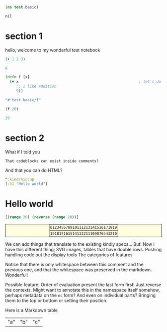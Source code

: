 <style>
.sourceCode:has(.printedClojure) {
  background-color: transparent;
  border-style: none;
}

.kind_map {
  background:            lightgreen;
  display:               grid;
  grid-template-columns: repeat(2, auto);
  justify-content:       center;
  text-align:            right;
  border: solid 1px black;
  border-radius: 10px;
}

.kind_vector {
  background:            lightblue;
  display:               grid;
  grid-template-columns: repeat(1, auto);
  align-items:           center;
  justify-content:       center;
  text-align:            center;
  border:                solid 2px black;
  padding:               10px;
}

.kind_set {
  background:            lightyellow;
  display:               grid;
  grid-template-columns: repeat(auto-fit, minmax(auto, max-content));
  align-items:           center;
  justify-content:       center;
  text-align:            center;
  border:                solid 1px black;
}
</style>

<script src="https://cdn.jsdelivr.net/npm/vega@5" type="text/javascript"></script><script src="https://cdn.jsdelivr.net/npm/vega-lite@5" type="text/javascript"></script><script src="https://cdn.jsdelivr.net/npm/vega-embed@6" type="text/javascript"></script><script src="https://unpkg.com/react@18/umd/react.production.min.js" type="text/javascript"></script><script src="https://unpkg.com/react-dom@18/umd/react-dom.production.min.js" type="text/javascript"></script><script src="https://scicloj.github.io/scittle/js/scittle.js" type="text/javascript"></script><script src="https://scicloj.github.io/scittle/js/scittle.reagent.js" type="text/javascript"></script><script src="/js/portal-main.js" type="text/javascript"></script>
<script type="application/x-scittle">(ns main
                      (:require [reagent.core :as r]
                                [reagent.dom :as dom]))</script>

```clojure
(ns test.basic)
```

```clojure {.printedClojure}
nil
```

# section 1

 hello, welcome to my wonderful test notebook

```clojure
(+ 1 2 3)
```

```clojure {.printedClojure}
6
```

```clojure
(defn f [x]
  (+ x                                                      ; let's do some addition
     ;; I like addition
     9))
```

```clojure {.printedClojure}
"#'test.basic/f"
```

```clojure
(f 20)
```

```clojure {.printedClojure}
29
```

# section 2

What if I told you

    That codeblocks can exist inside comments?

And that you can do HTML?

```clojure
^:kind/hiccup
[:h1 "Hello world"]
```

<h1>Hello world</h1>

```clojure
[(range 20) (reverse (range 20))]
```

<div class="kind_set"><div style="border:1px solid grey;padding:2px;"><div><code>0</code><code>1</code><code>2</code><code>3</code><code>4</code><code>5</code><code>6</code><code>7</code><code>8</code><code>9</code><code>10</code><code>11</code><code>12</code><code>13</code><code>14</code><code>15</code><code>16</code><code>17</code><code>18</code><code>19</code></div></div><div style="border:1px solid grey;padding:2px;"><div><code>19</code><code>18</code><code>17</code><code>16</code><code>15</code><code>14</code><code>13</code><code>12</code><code>11</code><code>10</code><code>9</code><code>8</code><code>7</code><code>6</code><code>5</code><code>4</code><code>3</code><code>2</code><code>1</code><code>0</code></div></div></div>

We can add things that translate to the existing kindly specs...
But! Now I have this different thing; SVG images, tables that have double rows.
Pushing handling code out the display tools
The categories of features

Notice that there is only whitespace between this comment and the previous one,
and that the whitespace was preserved in the markdown. Wonderful!

Possible feature: Order of evaluation
present the last form first!
Just reverse the contexts.
Might want to annotate this in the namespace itself somehow,
perhaps metadata on the `ns` form?
And even on individual parts? Bringing them to the top or bottom or setting their position.

Here is a Markdown table

|  |  |  |
|--|--|--|
| "a" | "b" | "c" |
